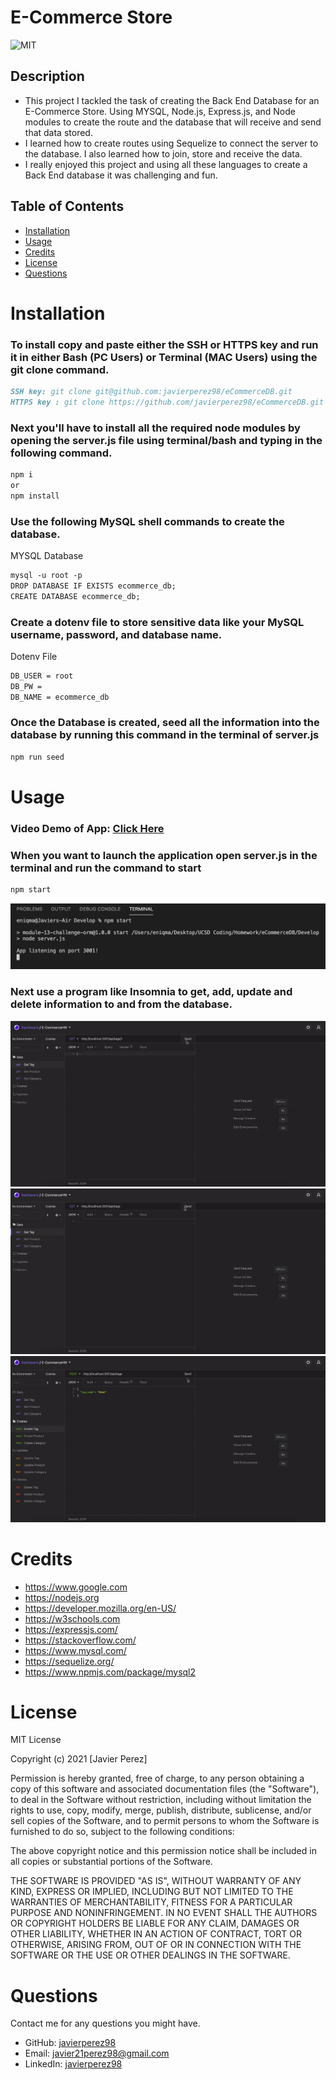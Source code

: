 # E-Commerce Store

![MIT](https://img.shields.io/github/license/microsoft/vscode)

## Description

<!-- Provide a short description explaining the what, why, and how of your project.
What was your motivation? Why did you build this project? What problem does it solve? What did you learn? -->

- This project I tackled the task of creating the Back End Database for an E-Commerce Store. Using MYSQL, Node.js, Express.js, and Node modules
  to create the route and the database that will receive and send that data stored.
- I learned how to create routes using Sequelize to connect the server to the database. I also learned how to join, store and receive the data.
- I really enjoyed this project and using all these languages to create a Back End database it was challenging and fun.

## Table of Contents

- [Installation](#installation)
- [Usage](#usage)
- [Credits](#credits)
- [License](#license)
- [Questions](#questions)

# Installation

<!-- What are the steps required to install your project? Provide a step-by-step description of how to get the development environment running. -->

### To install copy and paste either the SSH or HTTPS key and run it in either Bash (PC Users) or Terminal (MAC Users) using the git clone command.

```md
SSH key: git clone git@github.com:javierperez98/eCommerceDB.git
HTTPS key : git clone https://github.com/javierperez98/eCommerceDB.git
```

### Next you'll have to install all the required node modules by opening the server.js file using terminal/bash and typing in the following command.

```md
npm i
or
npm install
```

### Use the following MySQL shell commands to create the database.

MYSQL Database

```md
mysql -u root -p
DROP DATABASE IF EXISTS ecommerce_db;
CREATE DATABASE ecommerce_db;
```

### Create a dotenv file to store sensitive data like your MySQL username, password, and database name.

Dotenv File

```md
DB_USER = root
DB_PW =
DB_NAME = ecommerce_db
```

### Once the Database is created, seed all the information into the database by running this command in the terminal of server.js

```md
npm run seed
```

# Usage

<!-- Provide instructions and examples for use. Include screenshots as needed. -->

### Video Demo of App: [Click Here](https://drive.google.com/file/d/1ED3cwFCx-R1gOl0mR-Y7eOHDeo9cqIhL/view?usp=sharing)

### When you want to launch the application open server.js in the terminal and run the command to start

```md
npm start
```

![Command NPM Start should look like this in the terminal](Assets/npmStart.png)

### Next use a program like Insomnia to get, add, update and delete information to and from the database.

![Get request for one Tag, Product or Category](Assets/GetOne.gif)
![Get request for all Tags, Products or Categories](Assets/GetRoutes.gif)
![Create, Update and Delete request for Tags](Assets/PostPutDeleteTag.gif)

# Credits

<!-- List your collaborators, if any, with links to their GitHub profiles. Links to websites or resources. -->

- https://www.google.com
- https://nodejs.org
- https://developer.mozilla.org/en-US/
- https://w3schools.com
- https://expressjs.com/
- https://stackoverflow.com/
- https://www.mysql.com/
- https://sequelize.org/
- https://www.npmjs.com/package/mysql2

# License

<!-- If you need help choosing a license, refer to https://choosealicense.com/ -->

MIT License

Copyright (c) 2021 [Javier Perez]

Permission is hereby granted, free of charge, to any person obtaining a copy
of this software and associated documentation files (the "Software"), to deal
in the Software without restriction, including without limitation the rights
to use, copy, modify, merge, publish, distribute, sublicense, and/or sell
copies of the Software, and to permit persons to whom the Software is
furnished to do so, subject to the following conditions:

The above copyright notice and this permission notice shall be included in all
copies or substantial portions of the Software.

THE SOFTWARE IS PROVIDED "AS IS", WITHOUT WARRANTY OF ANY KIND, EXPRESS OR
IMPLIED, INCLUDING BUT NOT LIMITED TO THE WARRANTIES OF MERCHANTABILITY,
FITNESS FOR A PARTICULAR PURPOSE AND NONINFRINGEMENT. IN NO EVENT SHALL THE
AUTHORS OR COPYRIGHT HOLDERS BE LIABLE FOR ANY CLAIM, DAMAGES OR OTHER
LIABILITY, WHETHER IN AN ACTION OF CONTRACT, TORT OR OTHERWISE, ARISING FROM,
OUT OF OR IN CONNECTION WITH THE SOFTWARE OR THE USE OR OTHER DEALINGS IN THE
SOFTWARE.

# Questions

Contact me for any questions you might have.

- GitHub: [javierperez98](https://github.com/javierperez98)
- Email: [javier21perez98@gmail.com](mailto:javier21perez98@gmail.com)
- LinkedIn: [javierperez98](https://www.linkedin.com/in/javier-perez98/)
